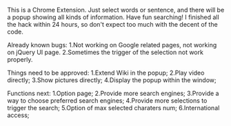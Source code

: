 This is a Chrome Extension. Just select words or sentence, and there will be a popup showing all kinds of information. Have fun searching!
I finished all the hack within 24 hours, so don't expect too much with the decent of the code.

Already known bugs:
1.Not working on Google related pages, not working on jQuery UI page.
2.Sometimes the trigger of the selection not work properly.

Things need to be approved:
1.Extend Wiki in the popup;
2.Play video directly;
3.Show pictures directly;
4.Display the popup within the window;

Functions next:
1.Option page;
2.Provide more search engines;
3.Provide a way to choose preferred search engines;
4.Provide more selections to trigger the search;
5.Option of max selected charaters num;
6.International access;